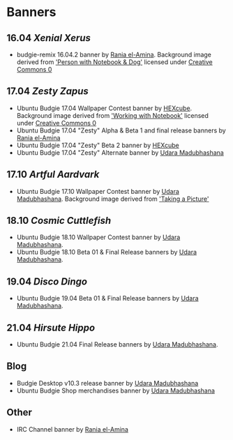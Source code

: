 Banners
=======

16.04 *Xenial Xerus*
------------------
- budgie-remix 16.04.2 banner by [Rania el-Amina][raniaamina]. Background image derived from ['Person with Notebook & Dog'][xenial-point2-background] licensed under [Creative Commons 0][CC-0]

17.04 *Zesty Zapus*
-----------------
- Ubuntu Budgie 17.04 Wallpaper Contest banner by [HEXcube][hexcube]. Background image derived from ['Working with Notebook'][zesty-alpha-background] licensed under [Creative Commons 0][CC-0]
- Ubuntu Budgie 17.04 "Zesty" Alpha & Beta 1 and final release banners by [Rania el-Amina][raniaamina]
- Ubuntu Budgie 17.04 "Zesty" Beta 2 banner by [HEXcube][hexcube]
- Ubuntu Budgie 17.04 "Zesty" Alternate banner by [Udara Madubhashana][udara]

17.10 *Artful Aardvark*
-----
- Ubuntu Budgie 17.10 Wallpaper Contest banner by [Udara Madubhashana][udara]. Background image derived from ['Taking a Picture'][artful-background]

18.10 *Cosmic Cuttlefish*
-----
- Ubuntu Budgie 18.10 Wallpaper Contest banner by [Udara Madubhashana][udara]. 
- Ubuntu Budgie 18.10 Beta 01 & Final Release banners by [Udara Madubhashana][udara]. 

19.04 *Disco Dingo*
-----
- Ubuntu Budgie 19.04 Beta 01 & Final Release banners by [Udara Madubhashana][udara].

21.04 *Hirsute Hippo*
-----
- Ubuntu Budgie 21.04 Final Release banners by [Udara Madubhashana][udara].

Blog
-----
- Budgie Desktop v10.3 release banner by [Udara Madubhashana][udara]
- Ubuntu Budgie Shop merchandises banner by [Udara Madubhashana][udara]

Other
-----
- IRC Channel banner by [Rania el-Amina][raniaamina]

[hexcube]: https://hexcube.deviantart.com "HEXcube's DeviantArt page"
[udara]: https://github.com/Udara-U3 "Udara's GitHub Page"
[raniaamina]: https://github.com/raniaamina "Rania's GitHub page"
[xenial-point2-background]: https://www.pexels.com/photo/mockup-person-working-laptop-31279/ "Person with Notebook & Dog"
[zesty-alpha-background]: https://www.pexels.com/photo/man-person-apple-iphone-164/ "Notebook background from Pexels"
[artful-background]: http://www.freepik.com/free-vector/taking-a-picture-illustration_829522.htm "Artful background from Freepik"
[CC-0]: https://creativecommons.org/publicdomain/zero/1.0/ "More info on CC 0"


